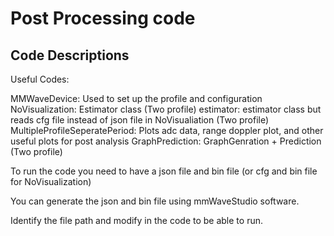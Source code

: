 # Post Processing code

## Code Descriptions


Useful Codes:

MMWaveDevice: Used to set up the profile and configuration 
NoVisualization: Estimator class (Two profile) 
estimator: estimator class but reads cfg file instead of json file in NoVisualiation (Two profile)
MultipleProfileSeperatePeriod: Plots adc data, range doppler plot, and other useful plots for post analysis
GraphPrediction: GraphGenration + Prediction (Two profile)


To run the code you need to have a json file and bin file (or cfg and bin file for NoVisualization)



You can generate the json and bin file using mmWaveStudio software.

Identify the file path and modify in the code to be able to run.
